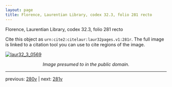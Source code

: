 ```yaml
---
layout: page
title: Florence, Laurentian Library, codex 32.3, folio 281 recto
---
```


Florence, Laurentian Library, codex 32.3, folio 281 recto

Cite this object as `urn:cite2:citelaur:laur32pages.v1:281r`.  The full image is linked to a citation tool you can use to cite regions of the image.

[![laur32_3_0569](http://www.homermultitext.org/iipsrv?IIIF=/project/homer/pyramidal/deepzoom/citelaur/laur32imgs/v1/laur32_3_0569.tif/full/800,/0/default.jpg)](http://www.homermultitext.org/ict2/?urn=urn:cite2:citelaur:laur32imgs.v1:laur32_3_0569) 

<p style="text-align: center; font-style: italic;">Image presumed to in the public domain.</p>

---

previous: [280v](../280v/) | next: [281v](../281v/)
